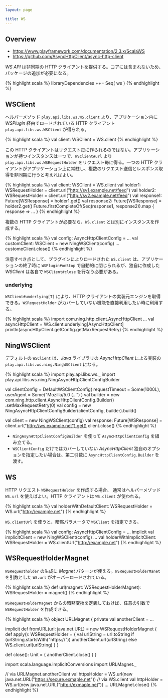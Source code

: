 ```yaml
---
layout: page

title: WS
---
```


## Overview

* https://www.playframework.com/documentation/2.3.x/ScalaWS
* https://github.com/AsyncHttpClient/async-http-client

_WS API_ は非同期の HTTP クライアントを提供する。コアには含まれないため、パッケージの追加が必要になる。

{% highlight scala %}
libraryDependencies ++= Seq(
  ws
)
{% endhighlight %}

## WSClient

ヘルパーメゾッド `play.api.libs.ws.WS.client` より、アプリケーション内に _WSPlugin_ 経由でロードされている HTTP クライアント `play.api.libs.ws.WSClient` が得られる。

{% highlight scala %}
val client: WSClient = WS.client
{% endhighlight %}

この HTTP クライアントはリクエスト毎に作られるのではない。アプリケーションが持つインスタンスは一つで、`WSClient#url` より `play.api.libs.ws.WSRequestHolder` をリクエスト毎に得る。一つの HTTP クライアントがアプリケーション上に常駐し、複数のリクエスト送信とレスポンス取得を非同期に行うと考えればよい。

{% highlight scala %}
val client: WSClient = WS.client
val holder1: WSRequestHolder = client.url("http://sv1.example.net/feed")
val holder2: WSRequestHolder = client.url("http://sv2.example.net/feed")
val response1: Future[WSResponse] = holder1.get()
val response2: Future[WSResponse] = holder2.get()
Future.firstCompleteOf(Seq(response1, response2)).map { response =>
  ...
}
{% endhighlight %}

複数の HTTP クライアントが必要なら、`WS.client` とは別にインスタンスを作成する。

{% highlight scala %}
val config: AsyncHttpClientConfig = ...
val customClient: WSClient = new NingWSClient(config)
...
customeClient.close()
{% endhighlight %}

注意すべき点として、プラグインによりロードされた `WS.client` は、アプリケーションの終了時に `WSPlugin#onStop` で自動的に閉じられるが、独自に作成した _WSClient_ は各自で `WSClient#close` を行なう必要がある。

### underlying

`WSClient#underlying[T]` により、HTTP クライアントの実装元エンジンを取得できる。`WSRequestHolder` がカバーしていない機能を直接利用したい時に利用する。

{% highlight scala %}
import com.ning.http.client.AsyncHttpClient
...
val asyncHttpClient = WS.client.underlying[AsyncHttpClient]
println(asyncHttpClient.getConfig.getMaxRequestRetry)
{% endhighlight %}

## NingWSClient

デフォルトの `WSClient` は、_Java_ ライブラリの _AsyncHttpClient_ による実装の `play.api.libs.ws.ning.NingWSClient` になる。

{% highlight scala %}
import play.api.libs.ws._
import play.api.libs.ws.ning.NingAsyncHttpClientConfigBuilder

val clientConfig = DefaultWSClientConfig(
  requestTimeout = Some(1000L),
  userAgent = Some("Mozilla/5.0 (...")
)
val builder = new com.ning.http.client.AsyncHttpClientConfig.Builder()
  .setMaxRequestRetry(0)
val config = new NingAsyncHttpClientConfigBuilder(clientConfig, builder).build()

val client = new NingWSClient(config)
val response: Future[WSResponse] = client.url("http://ws.example.net").get()
client.close()
{% endhighlight %}

* `NingAsynHttpClientConfigBuilder` を使って `AsyncHttpClientConfig` を組み立てる。
* `WSClientConfig` だけではカバーしていない _AsyncHttpClient_ 独自のオプションを指定したい場合は、第二引数に `AsyncHttpClientConfig.Builder` を渡す。

## WS

HTTP リクエスト `WSRequestHolder` を作成する場合、 通常はヘルパーメゾッド `WS.url` を使えばよい。HTTP クライアントは `WS.client` が使われる。

{% highlight scala %}
val holderWithDefaultClient: WSRequestHolder = WS.url("http://example.net")
{% endhighlight %}

`WS.clientUrl` を使うと、暗黙パラメータで `WSClient` を指定できる。

{% highlight scala %}
val config: AsyncHttpClientConfig = ...
implicit val implicitClient = new NingWSClient(config)
...
val holderWithImplicitClient: WSRequestHolder = WS.clientUrl("http://example.net")
{% endhighlight %}

## WSRequestHolderMagnet

`WSRequestholder` の生成に _Magnet_ パターンが使える。`WSRequestHolderManet` を引数とした `WS.url` がオーバーロードされている。

{% highlight scala %}
def url(magnet: WSRequestHolderMagnet): WSRequestHolder = magnet()
{% endhighlight %}

`WSRequestHolderMagnet` からの暗黙変換を定義しておけば、任意の引数で `WSRequestHolder` を作成できる。

{% highlight scala %}
object URLMagnet {
  private val anotherClient = ...

  implicit def fromURL(url: java.net.URL) = new WSRequestHolderMagnet {
    def apply(): WSRequestHolder = {
      val urlString = url.toString
      if (urlString.startsWith("https://"))
        anotherClient.url(urlString)
      else
        WS.client.url(urlString)
    }
  }

  def close(): Unit = {
    anotherClient.close()
  }
}

import scala.language.implicitConversions
import URLMagnet._

// via URLMagnet.anotherClient
val httpsHolder = WS.url(new java.net.URL("https://secure.exmaple.net"))
// via WS.client
val httpHolder = WS.url(new java.net.URL("http://exmaple.net"))
...
URLMagnet.close()
{% endhighlight %}

